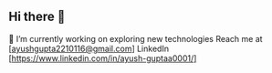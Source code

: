 ## Hi there 👋

🔭 I’m currently working on exploring new technologies
Reach me at [ayushgupta2210116@gmail.com]
LinkedIn [https://www.linkedin.com/in/ayush-guptaa0001/]

<!--
**ayushgupta010/ayushgupta010** is a ✨ _special_ ✨ repository because its `README.md` (this file) appears on your GitHub profile
Here are some ideas to get you started:

- 🔭 I’m currently working on ...
- 🌱 I’m currently learning ...
- 👯 I’m looking to collaborate on ...
- 🤔 I’m looking for help with ...
- 💬 Ask me about ...
- 📫 How to reach me: ...
- 😄 Pronouns: ...
- ⚡ Fun fact: ...
-->
